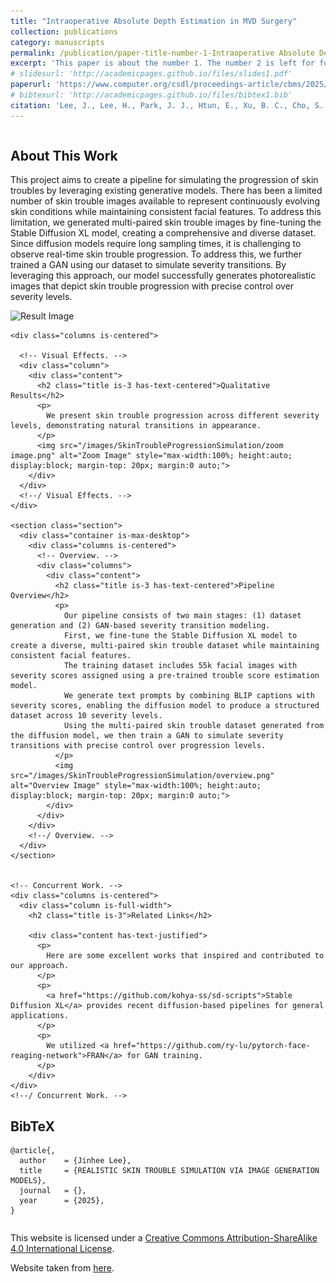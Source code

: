 ```yaml
---
title: "Intraoperative Absolute Depth Estimation in MVD Surgery"
collection: publications
category: manuscripts
permalink: /publication/paper-title-number-1-Intraoperative Absolute Depth Estimation in MVD Surgery
excerpt: 'This paper is about the number 1. The number 2 is left for future work.'
# slidesurl: 'http://academicpages.github.io/files/slides1.pdf'
paperurl: 'https://www.computer.org/csdl/proceedings-article/cbms/2025/261000a341/284Kgjo3aQU'
# bibtexurl: 'http://academicpages.github.io/files/bibtex1.bib'
citation: 'Lee, J., Lee, H., Park, J. J., Htun, E., Xu, B. C., Cho, S. H., ... & Buch, V. P. (2025, June). Intraoperative Absolute Depth Estimation in MVD Surgery. In 2025 IEEE 38th International Symposium on Computer-Based Medical Systems (CBMS) (pp. 341-342). IEEE Computer Society.'
---
```




<!DOCTYPE html>
<html>
<head>
  <meta charset="utf-8">
  <meta name="description"
        content="Skin Trouble Progression Simulation">
  <meta name="keywords" content="Diffusion Models, GANs">
  <meta name="viewport" content="width=device-width, initial-scale=1">
  <title>Skin Trouble Progression Simulation</title>

  <!-- Global site tag (gtag.js) - Google Analytics -->
  <script async src="https://www.googletagmanager.com/gtag/js?id=G-PYVRSFMDRL"></script>
  <script>
    window.dataLayer = window.dataLayer || [];

    function gtag() {
      dataLayer.push(arguments);
    }

    gtag('js', new Date());

    gtag('config', 'G-PYVRSFMDRL');
  </script>

  <link href="https://fonts.googleapis.com/css?family=Google+Sans|Noto+Sans|Castoro"
        rel="stylesheet">

  <link rel="stylesheet" href="./static/css/bulma.min.css">
  <link rel="stylesheet" href="./static/css/bulma-carousel.min.css">
  <link rel="stylesheet" href="./static/css/bulma-slider.min.css">
  <link rel="stylesheet" href="./static/css/fontawesome.all.min.css">
  <link rel="stylesheet"
        href="https://cdn.jsdelivr.net/gh/jpswalsh/academicons@1/css/academicons.min.css">
  <link rel="stylesheet" href="./static/css/index.css">

  <script src="https://ajax.googleapis.com/ajax/libs/jquery/3.5.1/jquery.min.js"></script>
  <script defer src="./static/js/fontawesome.all.min.js"></script>
  <script src="./static/js/bulma-carousel.min.js"></script>
  <script src="./static/js/bulma-slider.min.js"></script>
  <script src="./static/js/index.js"></script>
</head>
<body>

<section class="hero">
  <div class="hero-body">
    <div class="container is-max-desktop">
      <div class="columns is-centered">
        <div class="column has-text-centered">
          <!-- <h1 class="title is-1 publication-title">Skin Trouble Progression Simulation</h1> -->
          <!-- <div class="is-size-5 publication-authors">
            <span class="author-block">
              Jinhee Lee</a><sup>1</sup>,</span>           
            <span class="author-block">
              Chanhyuk Lee</a><sup>1</sup>,</span>
            <span class="author-block">
              Huisu Yoon</a><sup>2</sup>,
            </span>
            <span class="author-block">
              Semin Kim</a><sup>3</sup>,
            </span>
            <span class="author-block">
              Jongha Lee</a><sup>1</sup>,
            </span>            
          </div>

          <div class="is-size-5 publication-authors">
            <span class="author-block"><sup>1</sup>lululab Inc.</span>
            <span class="author-block"><sup>2</sup>University of Ulsan</span>
            <span class="author-block"><sup>3</sup>Andong National University</span>
          </div> -->

          <!-- <div class="column has-text-centered">
            <div class="publication-links">             
              <span class="link-block">
                <a href="https://arxiv.org/pdf/"
                   class="external-link button is-normal is-rounded is-dark">
                  <span class="icon">
                      <i class="fas fa-file-pdf"></i>
                  </span>
                  <span>Paper</span>
                </a>
              </span>            
              
              <span class="link-block">
                <a href="https://github.com/"
                   class="external-link button is-normal is-rounded is-dark">
                  <span class="icon">
                      <i class="fab fa-github"></i>
                  </span>
                  <span>Code</span>
                  </a>
              </span>          
            </div>
          </div> -->
        </div>
      </div>
    </div>
  </div>
</section>

<section class="hero teaser">
  <div class="container is-max-desktop">
    <div class="hero-body">
      <img id="teaser" src="/images/SkinTroubleProgressionSimulation/teaser.png" alt="Teaser Image" style="width:100%; height:auto;">
      <!-- <h2 class="subtitle has-text-centered">
        <span class="dnerf">Skin trouble progression.
      </h2> -->
    </div>
  </div>
</section>


<section class="section">
  <div class="container is-max-desktop">    
    <!-- About This Work. -->
    <div class="columns">
      <div class="column is-full">
        <h2 class="title is-3 has-text-centered">About This Work</h2>
        <p>
          This project aims to create a pipeline for simulating the progression of skin troubles by leveraging existing generative models.
          There has been a limited number of skin trouble images available to represent continuously evolving skin conditions while maintaining consistent facial features.
          To address this limitation, we generated multi-paired skin trouble images by fine-tuning the Stable Diffusion XL model, creating a comprehensive and diverse dataset.
          Since diffusion models require long sampling times, it is challenging to observe real-time skin trouble progression.
          To address this, we further trained a GAN using our dataset to simulate severity transitions.
          By leveraging this approach, our model successfully generates photorealistic images that depict skin trouble progression with precise control over severity levels.         
        </p>
        <img src="/images/SkinTroubleProgressionSimulation/results.png" alt="Result Image" style="max-width:100%; height:auto; display:block; margin-top: 20px; margin:0 auto;">
      </div>
    </div>
    <!--/ About This Work. -->
  </div>
</section>


<section class="section">
  <div class="container is-max-desktop">

    <div class="columns is-centered">

      <!-- Visual Effects. -->
      <div class="column">
        <div class="content">
          <h2 class="title is-3 has-text-centered">Qualitative Results</h2>
          <p>
            We present skin trouble progression across different severity levels, demonstrating natural transitions in appearance.
          </p>
          <img src="/images/SkinTroubleProgressionSimulation/zoom image.png" alt="Zoom Image" style="max-width:100%; height:auto; display:block; margin-top: 20px; margin:0 auto;">
        </div>
      </div>
      <!--/ Visual Effects. -->
    </div>

    <section class="section">
      <div class="container is-max-desktop">    
        <div class="columns is-centered">
          <!-- Overview. -->
          <div class="columns">
            <div class="content">
              <h2 class="title is-3 has-text-centered">Pipeline Overview</h2>
              <p>
                Our pipeline consists of two main stages: (1) dataset generation and (2) GAN-based severity transition modeling.
                First, we fine-tune the Stable Diffusion XL model to create a diverse, multi-paired skin trouble dataset while maintaining consistent facial features.
                The training dataset includes 55k facial images with severity scores assigned using a pre-trained trouble score estimation model. 
                We generate text prompts by combining BLIP captions with severity scores, enabling the diffusion model to produce a structured dataset across 10 severity levels.
                Using the multi-paired skin trouble dataset generated from the diffusion model, we then train a GAN to simulate severity transitions with precise control over progression levels.             
              </p>
              <img src="/images/SkinTroubleProgressionSimulation/overview.png" alt="Overview Image" style="max-width:100%; height:auto; display:block; margin-top: 20px; margin:0 auto;">
            </div>
          </div>
        </div>
        <!--/ Overview. -->
      </div>
    </section>


    <!-- Concurrent Work. -->
    <div class="columns is-centered">
      <div class="column is-full-width">
        <h2 class="title is-3">Related Links</h2>

        <div class="content has-text-justified">
          <p>
            Here are some excellent works that inspired and contributed to our approach.
          </p>
          <p>
            <a href="https://github.com/kohya-ss/sd-scripts">Stable Diffusion XL</a> provides recent diffusion-based pipelines for general applications.
          </p>
          <p>
            We utilized <a href="https://github.com/ry-lu/pytorch-face-reaging-network">FRAN</a> for GAN training.
          </p>          
        </div>
    </div>
    <!--/ Concurrent Work. -->

  </div>
</section>


<section class="section" id="BibTeX">
  <div class="container is-max-desktop content">
    <h2 class="title">BibTeX</h2>
    <pre><code>@article{,
  author    = {Jinhee Lee},
  title     = {REALISTIC SKIN TROUBLE SIMULATION VIA IMAGE GENERATION MODELS},
  journal   = {},
  year      = {2025},
}</code></pre>
  </div>
</section>


<footer class="footer">
  <div class="container">    
    <div class="columns is-centered">
      <div class="column is-8">
        <div class="content">
          <p>
            This website is licensed under a <a rel="license"
                                                href="http://creativecommons.org/licenses/by-sa/4.0/">Creative
            Commons Attribution-ShareAlike 4.0 International License</a>.
          </p>
          <p>
            Website taken from <a
              href="https://github.com/nerfies/nerfies.github.io">here</a>.
          </p>
        </div>
      </div>
    </div>
  </div>
</footer>

</body>
</html>
